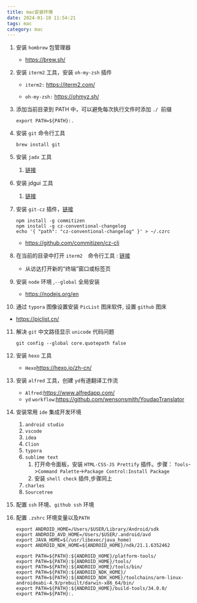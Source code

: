 ```yaml
---
title: mac安装环境
date: 2024-01-18 11:54:21
tags: mac
category: mac
---
```


1. 安装 `hombrew` 包管理器

   * https://brew.sh/

2. 安装 `iterm2` 工具，安装 `oh-my-zsh` 插件

   - `iterm2:` https://iterm2.com/

   - `oh-my-zsh:` https://ohmyz.sh/

3. 添加当前目录到 PATH 中，可以避免每次执行文件时添加 `./ `前缀

   ```shell
   export PATH=${PATH}:.
   ```

4. 安装 `git` 命令行工具

   ```shell
   brew install git
   ```

5. 安装 `jadx` 工具

   1. [链接](https://github.com/skylot/jadx)

6. 安装 jdgui 工具

   1. [链接](https://java-decompiler.github.io/)

7. 安装 `git-cz` 插件，[链接](https://github.com/commitizen/cz-cli)

   ```shell
   npm install -g commitizen
   npm install -g cz-conventional-changelog
   echo '{ "path": "cz-conventional-changelog" }' > ~/.czrc
   ```

   * https://github.com/commitizen/cz-cli

   <!--more-->

8. 在当前的目录中打开 `iterm2  `命令行工具 : [链接](https://support.apple.com/zh-cn/guide/terminal/trmlb20c7888/mac)	
   - 从访达打开新的“终端”窗口或标签页

9. 安装 `node` 环境 ,`--global` 全局安装
   - https://nodejs.org/en

10. 通过 `typora` 图像设置安装  `PicList` 图床软件, 设置 `github` 图床

   - https://piclist.cn/

11. 解决 `git` 中文路径显示 `unicode` 代码问题

    ```shell
    git config --global core.quotepath false
    ```

12. 安装 `hexo` 工具
    - `Hexo`https://hexo.io/zh-cn/

13. 安装 `alfred` 工具，创建 `yd`有道翻译工作流
    - `Alfred`:https://www.alfredapp.com/
    - `yd` `workflow`:https://github.com/wensonsmith/YoudaoTranslator

14. 安装常用 `ide` 集成开发环境

    1. `android studio` 
    2. `vscode` 
    3. `idea`
    4. `Clion`
    5. `typora`
    6. `sublime text`
       1. 打开命令面板，安装 `HTML-CSS-JS Prettify` 插件。步骤： `Tools`->`Command Palette`->`Package Control:Install Package ` 
       2. 安装 `shell check` 插件,步骤同上
    7. `charles`
    8. `Sourcetree`

15. 配置 `ssh` 环境、`github ssh` 环境

16. 配置 `.zshrc` 环境变量以及`PATH`

    ```shell
    export ANDROID_HOME=/Users/$USER/Library/Android/sdk
    export ANDROID_AVD_HOME=/Users/$USER/.android/avd
    export JAVA_HOME=$(/usr/libexec/java_home)
    export ANDROID_NDK_HOME=${ANDROID_HOME}/ndk/21.1.6352462
    
    export PATH=${PATH}:${ANDROID_HOME}/platform-tools/
    export PATH=${PATH}:${ANDROID_HOME}/tools/
    export PATH=${PATH}:${ANDROID_HOME}/tools/bin/
    export PATH=${PATH}:${ANDROID_NDK_HOME}/
    export PATH=${PATH}:${ANDROID_NDK_HOME}/toolchains/arm-linux-androideabi-4.9/prebuilt/darwin-x86_64/bin/
    export PATH=${PATH}:${ANDROID_HOME}/build-tools/34.0.0/
    export PATH=${PATH}:.
    ```

    
